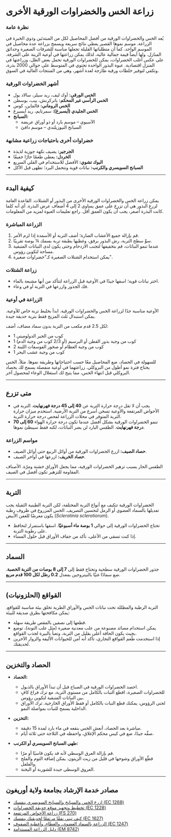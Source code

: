 # زراعة الخس والخضراوات الورقية الأخرى

### نظرة عامة

يُعد الخس والخضراوات الورقية من أفضل المحاصيل لكل من المبتدئين وذوي الخبرة في الزراعة. موسم نموها القصير يعطي نتائج سريعة ويسمح بزراعة عدة محاصيل في الموسم الواحد. كما أن متطلباتها القليلة تجعلها مناسبة للشرفات الصغيرة وحدائق المنازل. ولها أيضاً قيمة جمالية عالية، لذلك يمكن زراعتها في أوعية الزينة على الشرفة. على عكس أغلب الخضراوات، يمكن للخضراوات الورقية تحمل بعض الظل، وزراعتها في المنزل اقتصادية. عبوة البذور الواحدة تحتوي في المتوسط على حوالي 2000 بذرة، وتكفي لتوفير خلطات ورقية طازجة لعدة أشهر، وهي من المنتجات الغالية في السوق.

### أشهر الخضراوات الورقية

- **الخس الورقي:** أوك ليف، ريد سيلز، سالاد بول
- **الخس الرأسي غير المحكم:** باتركرنش، بيب، بوسطن
- **الخس الروماني:** فالماين، كوس
- **الخس الجليدي (آيسبرغ):** سمرتايم، ريد آيسبرغ
- **السبانخ:**
  - الآسيوي – موسم بارد أو ذو أوراق عريضة
  - السبانخ النيوزيلندي – موسم دافئ

### خضراوات أخرى باحتياجات زراعية مشابهة

- **الجرجير:** يضيف نكهة جوزية لذيذة
- **الخردل:** يعطي طعمًا حارًا خفيفًا
- **البوك تشوي:** الأفضل للاستخدام في القلي السريع
- **السبانخ السويسري والكرنب:** نباتات قوية وتتحمل البرد؛ تطهى قبل الأكل

---

## كيفية البدء

يمكن زراعة الخس والخضراوات الورقية الأخرى من البذور أو الشتلات. القاعدة العامة لزرع البذور هي أن تزرع على عمق يساوي 2 إلى 4 أضعاف عرض البذرة. أي أنه كلما كانت البذرة أصغر، يجب أن يكون العمق أقل. راجع تعليمات العبوة لمزيد من المعلومات.

### الزراعة المباشرة

1. قم بإزالة جميع الأعشاب الضارة؛ أضف التربة أو الأسمدة إذا لزم الأمر.
2. سوِّ سطح التربة، رش البذور برفق، وغطيها بطبقة تربة بسمك ¼ بوصة تقريبًا.
3. عندما تنمو النباتات، قم بتخفيفها لتجنب الازدحام وحتى يكون لدى النباتات المتبقية مساحة لتكوين رؤوس.
4. يمكن استخدام الشتلات الصغيرة كـ"خضراوات صغيرة".

### زراعة الشتلات

- اختر نباتات قوية؛ اسقها جيدًا في الأوعية قبل الزراعة لتتأكد من أنها مشبعة بالماء.
- فك الجذور وازرعها في التربة أو في وعاء.

### الزراعة في أوعية

الأوعية مناسبة جدًا لزراعة الخس والخضراوات الورقية. ابدأ بخليط تربة خاص للأوعية. يمكن استبدال ثلث المزيج فقط بتربة حديقة جيدة.

لكل 2.5 قدم مكعب من التربة بدون سماد مضاف، أضف:

- 1 كوب من الجير الدولوميتي
- 1 كوب من وجبة بذور القطن أو البرسيم (أو 2/3 كوب من وجبة الدم)
- 2 كوب من وجبة العظام أو صخور الفوسفات اللينة
- 1 كوب من وجبة عشب البحر

للسهولة في الحصاد، ضع المحاصيل معًا حسب احتياجاتها وطريقة نموها. مثلاً، الخس يحتاج فترة نمو أطول من البروكلي. زراعتهما في أوعية منفصلة يسمح لك بحصاد البروكلي قبل انتهاء الخس، مما يتيح لك استغلال الوعاء لمحصول آخر.

---

## متى تزرع

- يجب أن لا تقل درجة حرارة التربة عن **40 إلى 45 درجة فهرنهايت**. التربة في الأحواض المرتفعة والأوعية تسخن أسرع من التربة الأرضية. استخدم ميزان حرارة التربة المتوفر في محلات الزراعة لفحص درجة حرارة التربة.
- تنمو الخضراوات الورقية بشكل أفضل عندما تكون درجة حرارة الهواء **60 إلى 70 درجة فهرنهايت**. الطقس البارد لن يضر النباتات، لكنه فقط سيبطئ نموها.

### مواسم الزراعة

- **حصاد الصيف:** ازرع الخضراوات الورقية من أوائل الربيع حتى أوائل الصيف.
- **حصاد الخريف:** ازرعها في أواخر الصيف.

الطقس الحار يسبب تزهير الخضراوات الورقية، مما يجعل الأوراق خشنة ومرّة. الأصناف المقاومة للتزهير تكون أفضل في الصيف.

---

## التربة

الخضراوات الورقية تتكيف مع أنواع التربة المختلفة، لكن التربة الطينية الثقيلة يجب تعديلها بالسماد العضوي أو الرمل لتحسين التصريف. الخس المزروع في ظروف رطبة يكون معرضًا للعفن الأبيض (*Sclerotinia sclerotiorum*).

- تحتاج الخضراوات الورقية إلى حوالي **1 بوصة ماء أسبوعيًا**. اسقها باستمرار لتحافظ على رطوبة التربة.
- إذا كنت تسقي من الأعلى، تأكد من جفاف الأوراق قبل حلول المساء.

---

## السماد

جذور الخضراوات الورقية سطحية وتحتاج فقط إلى **7 إلى 8 بوصات من التربة الخصبة**. ضع سمادًا غنيًا بالنيتروجين بمعدل **0.2 رطل لكل 100 قدم مربع**.

---

## القواقع (الحلزونيات)

التربة الرطبة والمظللة تحت نباتات الخس والأوراق الطرية تخلق بيئة مناسبة للقواقع. يمكن مكافحتها بطرق صديقة للبيئة:

- قطعها إلى نصفين بالمقص طريقة سهلة.
- يمكن استخدام مصائد مصنوعة من علب معدنية صغيرة (مثل علب التونة)، توضع بحيث يكون الحافة أعلى بقليل من التربة، وتعبأ بالبيرة لجذب القواقع.
- إذا استخدمت طُعم القواقع التجاري، تأكد أنه آمن للحيوانات الأليفة والزوار الآخرين لحديقتك.

---

## الحصاد والتخزين

- **الحصاد:**
  - احصد الخضراوات الورقية في الصباح قبل أن تبدأ الأوراق بالذبول.
  - للخضراوات الصغيرة، اقطع النبات بالكامل من مستوى التربة، مع ترك فراغ كافٍ بين النباتات المتبقية لتكوين رؤوس.
  - لجني الرؤوس، يمكنك قطع النبات بالكامل أو فقط الأوراق الخارجية. ترك الأوراق الداخلية يسمح للنبات بمواصلة النمو.

- **التخزين:**
  - مباشرة بعد الحصاد، أنعش الخس بنقعه في ماء بارد لمدة 15 دقيقة.
  - صفِّه جيدًا، ضع في كيس محكم الإغلاق، واحفظه في الثلاجة حتى ثلاثة أيام.

- **طهي السبانخ السويسري أو الكرنب:**
  - قم بإزالة العرق الوسطي لأنه قد يكون قاسيًا أو مرًا.
  - قطّع الأوراق وشوحها في قليل من زيت الزيتون. يمكن إضافة الثوم والملح والفلفل.
  - العروق الوسطى جيدة للشوربة أو اليخنة.

---

## مصادر خدمة الإرشاد بجامعة ولاية أوريغون

- [ازرع الخس والسبانخ والسبانخ السويسري بنفسك (EC 1268)](https://catalog.extension.oregonstate.edu/)
- [تخطيط وتجهيز موقع حديقة الخضراوات (EC 1228)](https://catalog.extension.oregonstate.edu/)
- [زراعة الأحواض المرتفعة (FS 270)](https://catalog.extension.oregonstate.edu/)
- [كيف تبني نفقًا مرتفعًا لحديقتك بنفسك (EC 1627)](https://catalog.extension.oregonstate.edu/)
- [الزراعة بالسماد العضوي، والغطاء، وأغطية الصفوف (EC 1247)](https://catalog.extension.oregonstate.edu/)
- [دليل الزراعة المستدامة (EM 8742)](https://catalog.extension.oregonstate.edu/)
